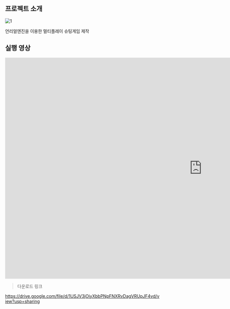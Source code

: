 ## 프로젝트 소개

![1](https://github.com/lesslate/UE4-Multiplay-TPS/blob/master/1.png?raw=true)

언리얼엔진을 이용한 멀티플레이 슈팅게임 제작


## 실행 영상

<iframe width="1280" height="720" src="https://www.youtube.com/embed/U_kw0PyjHHw" frameborder="0" allow="accelerometer; autoplay; encrypted-media; gyroscope; picture-in-picture" allowfullscreen></iframe>

> 다운로드 링크 

https://drive.google.com/file/d/1USJV3jOiyXbbPNpFNXRvDagVRUpJF4vd/view?usp=sharing